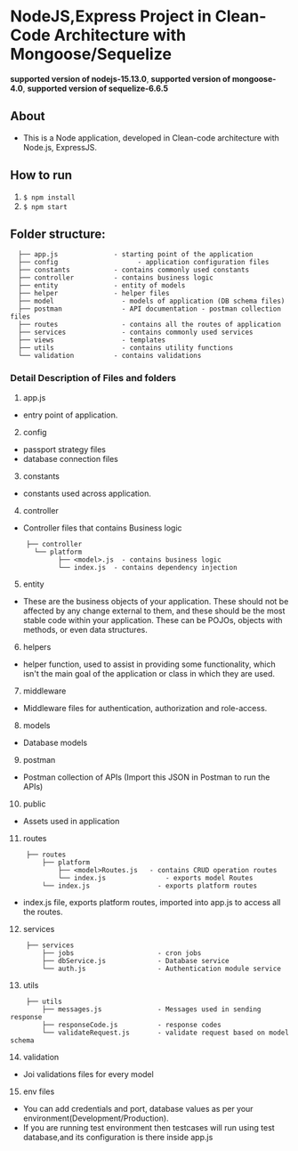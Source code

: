# NodeJS,Express Project in Clean-Code Architecture with Mongoose/Sequelize

**supported version of nodejs-15.13.0**,
**supported version of mongoose-4.0**,
**supported version of sequelize-6.6.5**

## About 
- This is a Node application, developed in Clean-code architecture with Node.js, ExpressJS.

## How to run
1. ```$ npm install```
2. ```$ npm start```

## Folder structure:
```
  ├── app.js              - starting point of the application
  ├── config			        - application configuration files
  ├── constants           - contains commonly used constants 
  ├── controller          - contains business logic 
  ├── entity              - entity of models
  ├── helper              - helper files
  ├── model       		    - models of application (DB schema files)
  ├── postman      		    - API documentation - postman collection files
  ├── routes       		    - contains all the routes of application
  ├── services     		    - contains commonly used services
  ├── views        		    - templates
  ├── utils        		    - contains utility functions   
  └── validation          - contains validations 
```

### Detail Description of Files and folders

1. app.js
- entry point of application.

2. config
- passport strategy files
- database connection files

3. constants
- constants used across application.

4. controller
- Controller files that contains Business logic
```
	├── controller               
      └── platform
			├── <model>.js  - contains business logic
			└── index.js  - contains dependency injection
```

5. entity
- These are the business objects of your application. These should not be affected by any change external to them, and these should be the most stable code within your application. 
These can be POJOs, objects with methods, or even data structures.

6. helpers
- helper function, used to assist in providing some functionality, which isn't the main goal of the application or class in which they are used.

7. middleware
- Middleware files for authentication, authorization and role-access.

8. models
- Database models 

9. postman
- Postman collection of APIs (Import this JSON in Postman to run the APIs)

10. public 
- Assets used in application

11. routes
```
	├── routes
		├── platform
			├── <model>Routes.js   - contains CRUD operation routes
			└── index.js               - exports model Routes
		└── index.js                 - exports platform routes

```
- index.js file, exports platform routes, imported into app.js to access all the routes.

12. services
```
	├── services
		├── jobs                     - cron jobs
		├── dbService.js             - Database service
		└── auth.js                  - Authentication module service

```

13. utils
```
	├── utils
		├── messages.js              - Messages used in sending response 
		├── responseCode.js          - response codes 
		└── validateRequest.js       - validate request based on model schema

```

14. validation
- Joi validations files for every model

15. env files
- You can add credentials and port, database values as per your environment(Development/Production).
- If you are running test environment then testcases will run using test database,and its configuration is there inside app.js

